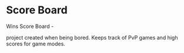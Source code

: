 # Score Board
Wins Score Board -

project created when being bored. 
Keeps track of PvP games and high scores for game modes.
